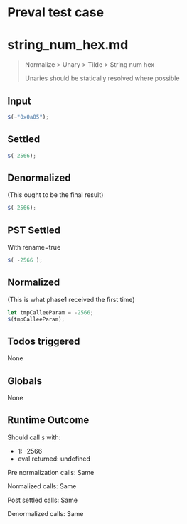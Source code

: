 # Preval test case

# string_num_hex.md

> Normalize > Unary > Tilde > String num hex
>
> Unaries should be statically resolved where possible

## Input

`````js filename=intro
$(~"0x0a05");
`````


## Settled


`````js filename=intro
$(-2566);
`````


## Denormalized
(This ought to be the final result)

`````js filename=intro
$(-2566);
`````


## PST Settled
With rename=true

`````js filename=intro
$( -2566 );
`````


## Normalized
(This is what phase1 received the first time)

`````js filename=intro
let tmpCalleeParam = -2566;
$(tmpCalleeParam);
`````


## Todos triggered


None


## Globals


None


## Runtime Outcome


Should call `$` with:
 - 1: -2566
 - eval returned: undefined

Pre normalization calls: Same

Normalized calls: Same

Post settled calls: Same

Denormalized calls: Same
